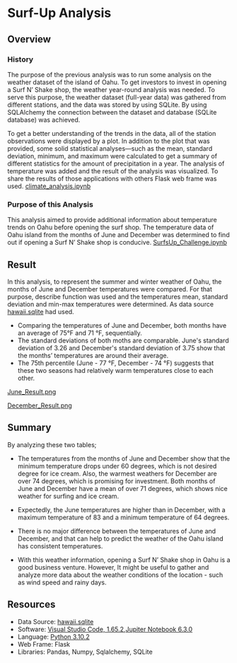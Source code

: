 # Surf-Up Analysis

## Overview 

### History 
The purpose of the previous analysis was to run some analysis on the weather dataset of the island of Oahu. To get investors to invest in opening a Surf N’ Shake shop, the weather year-round analysis was needed. 
To serve this purpose, the weather dataset (full-year data) was gathered from different stations, and the data was stored by using SQLite. By using SQLAlchemy the connection between the dataset and database (SQLite database) was achieved. 

To get a better understanding of the trends in the data, all of the station observations were displayed by a plot. In addition to the plot that was provided,  some solid statistical analyses—such as the mean, standard deviation, minimum, and maximum were calculated to get a summary of different statistics for the amount of precipitation in a year. The analysis of temperature was added and the result of the analysis was visualized. To share the results of those applications with others Flask web frame was used.
[climate_analysis.ipynb](https://github.com/duygusimsek/surfs_up/blob/main/climate_analysis.ipynb)

### Purpose of this Analysis
This analysis aimed to provide additional information about temperature trends on Oahu before opening the surf shop. The temperature data of Oahu island from the months of June and December was determined to find out if opening a Surf N’ Shake shop is conducive. [SurfsUp_Challenge.ipynb](https://github.com/duygusimsek/surfs_up/blob/main/SurfsUp_Challenge.ipynb)

## Result 
In this analysis, to represent the summer and winter weather of Oahu, the months of June and December temperatures were compared. For that purpose, describe function was used and the temperatures mean, standard deviation and min-max temperatures were determined.  As data source [hawaii.sqlite](https://github.com/duygusimsek/surfs_up/blob/main/hawaii.sqlite) had used. 

* Comparing the temperatures of June and December, both months have an average of 75°F and 71 °F, sequentially. 
* The standard deviations of both moths are comparable. June's standard deviation of 3.26 and December's standard deviation of 3.75 show that the months’ temperatures are around their average. 
* The 75th percentile (June - 77 °F, December - 74 °F) suggests that these two seasons had relatively warm temperatures close to each other. 

[June_Result.png](https://github.com/duygusimsek/surfs_up/blob/main/Result_images/June_Result.png)

[December_Result.png](https://github.com/duygusimsek/surfs_up/blob/main/Result_images/December_Result.png)

## Summary
By analyzing these two tables;

* The temperatures from the months of June and December show that the minimum temperature drops under 60 degrees, which is not desired degree for ice cream. Also, the warmest weathers for December are over 74 degrees, which is promising for investment.  Both months of June and December have a mean of over 71 degrees, which shows nice weather for surfing and ice cream.

* Expectedly, the June temperatures are higher than in December, with a maximum temperature of 83 and a minimum temperature of 64 degrees. 

* There is no major difference between the temperatures of June and December, and that can help to predict the weather of the Oahu island has consistent temperatures. 

* With this weather information, opening a Surf N’ Shake shop in Oahu is a good business venture. However, It might be useful to gather and analyze more data about the weather conditions of the location - such as wind speed and rainy days. 



## Resources 
* Data Source: [hawaii.sqlite](https://github.com/duygusimsek/surfs_up/blob/main/hawaii.sqlite)
* Software: [Visual Studio Code, 1.65.2](https://visualstudio.microsoft.com/downloads/),[Jupiter Notebook 6.3.0](https://jupyter.org/) 
* Language: [Python 3.10.2](https://www.python.org/downloads)
* Web Frame: Flask
* Libraries: Pandas, Numpy, Sqlalchemy, SQLite
